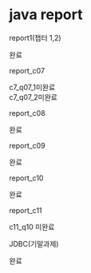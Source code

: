 # java report
report1(챕터 1,2)

완료    

report_c07

c7_q07_1미완료  
c7_q07_2미완료    

report_c08

완료    

report_c09

완료    

report_c10

완료    

report_c11

c11_q10 미완료    

JDBC(기말과제)

완료      
